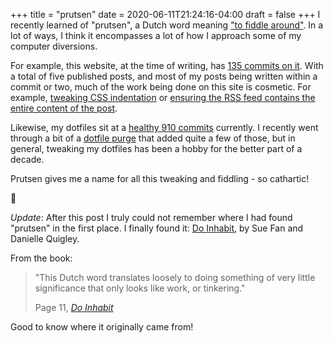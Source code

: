 +++
title = "prutsen"
date = 2020-06-11T21:24:16-04:00
draft = false
+++
I recently learned of "prutsen", a Dutch word meaning ["to fiddle around"](https://en.wiktionary.org/wiki/prutsen).
In a lot of ways, I think it encompasses a lot of how I approach some of my computer diversions.

For example, this website, at the time of writing, has [135 commits on it](https://github.com/svanburen/blog).
With a total of five published posts, and most of my posts being written within a commit or two, much of the work being done on this site is cosmetic.
For example, [tweaking CSS indentation](https://github.com/svanburen/blog/commit/6107cf3e0cbea2313179880abab3fd3050693a12) or [ensuring the RSS feed contains the entire content of the post](https://github.com/svanburen/blog/commit/12330139fc35f3d5289910bc9367b5abee8b5e12).

Likewise, my dotfiles sit at a [healthy 910 commits](https://github.com/svanburen/dotfiles) currently.
I recently went through a bit of a [dotfile purge](/blog/spring-cleaning) that added quite a few of those, but in general, tweaking my dotfiles has been a hobby for the better part of a decade.

Prutsen gives me a name for all this tweaking and fiddling - so cathartic!

💆

_Update_: After this post I truly could not remember where I had found "prutsen" in the first place.
I finally found it: [Do Inhabit](https://thedobook.co/products/do-inhabit-style-your-space-for-a-creative-and-considered-life), by Sue Fan and Danielle Quigley.

From the book:

<blockquote>
  <p class="italic">
    "This Dutch word translates loosely to doing something of very little
    significance that only looks like work, or tinkering."
  </p>
  <footer>
    Page 11, <cite><a href="https://thedobook.co/products/do-inhabit-style-your-space-for-a-creative-and-considered-life">Do Inhabit</a></cite>
  </footer>
</blockquote>

Good to know where it originally came from!
